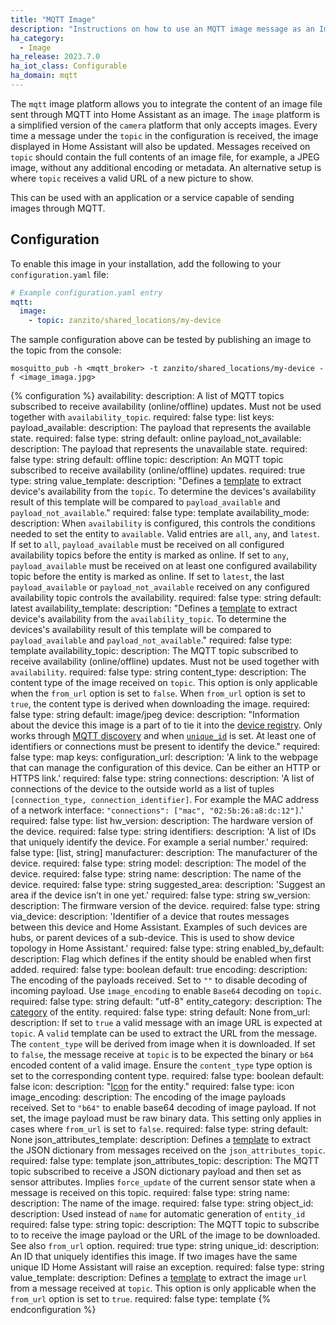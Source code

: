```yaml
---
title: "MQTT Image"
description: "Instructions on how to use an MQTT image message as an Image within Home Assistant."
ha_category:
  - Image
ha_release: 2023.7.0
ha_iot_class: Configurable
ha_domain: mqtt
---
```


The `mqtt` image platform allows you to integrate the content of an image file sent through MQTT into Home Assistant as an image.
The `image` platform is a simplified version of the `camera` platform that only accepts images.
Every time a message under the `topic` in the configuration is received, the image displayed in Home Assistant will also be updated. Messages received on `topic` should contain the full contents of an image file, for example, a JPEG image, without any additional encoding or metadata.
An alternative setup is where `topic` receives a valid URL of a new picture to show.

This can be used with an application or a service capable of sending images through MQTT.

## Configuration

<a id='new_format'></a>

To enable this image in your installation, add the following to your `configuration.yaml` file:

```yaml
# Example configuration.yaml entry
mqtt:
  image:
    - topic: zanzito/shared_locations/my-device
```

The sample configuration above can be tested by publishing an image to the topic from the console:

```shell
mosquitto_pub -h <mqtt_broker> -t zanzito/shared_locations/my-device -f <image_imaga.jpg>
```

{% configuration %}
availability:
  description: A list of MQTT topics subscribed to receive availability (online/offline) updates. Must not be used together with `availability_topic`.
  required: false
  type: list
  keys:
    payload_available:
      description: The payload that represents the available state.
      required: false
      type: string
      default: online
    payload_not_available:
      description: The payload that represents the unavailable state.
      required: false
      type: string
      default: offline
    topic:
      description: An MQTT topic subscribed to receive availability (online/offline) updates.
      required: true
      type: string
    value_template:
      description: "Defines a [template](/docs/configuration/templating/#using-templates-with-the-mqtt-integration) to extract device's availability from the `topic`. To determine the devices's availability result of this template will be compared to `payload_available` and `payload_not_available`."
      required: false
      type: template
availability_mode:
  description: When `availability` is configured, this controls the conditions needed to set the entity to `available`. Valid entries are `all`, `any`, and `latest`. If set to `all`, `payload_available` must be received on all configured availability topics before the entity is marked as online. If set to `any`, `payload_available` must be received on at least one configured availability topic before the entity is marked as online. If set to `latest`, the last `payload_available` or `payload_not_available` received on any configured availability topic controls the availability.
  required: false
  type: string
  default: latest
availability_template:
  description: "Defines a [template](/docs/configuration/templating/#using-templates-with-the-mqtt-integration) to extract device's availability from the `availability_topic`. To determine the devices's availability result of this template will be compared to `payload_available` and `payload_not_available`."
  required: false
  type: template
availability_topic:
  description: The MQTT topic subscribed to receive availability (online/offline) updates. Must not be used together with `availability`.
  required: false
  type: string
content_type:
  description: The content type of the image received on `topic`. This option is only applicable when the `from_url` option is set to `false`. When `from_url` option is set to `true`, the content type is derived when downloading the image.
  required: false
  type: string
  default: image/jpeg
device:
  description: "Information about the device this image is a part of to tie it into the [device registry](https://developers.home-assistant.io/docs/en/device_registry_index.html). Only works through [MQTT discovery](/integrations/mqtt/#mqtt-discovery) and when [`unique_id`](#unique_id) is set. At least one of identifiers or connections must be present to identify the device."
  required: false
  type: map
  keys:
    configuration_url:
      description: 'A link to the webpage that can manage the configuration of this device. Can be either an HTTP or HTTPS link.'
      required: false
      type: string
    connections:
      description: 'A list of connections of the device to the outside world as a list of tuples `[connection_type, connection_identifier]`. For example the MAC address of a network interface: `"connections": ["mac", "02:5b:26:a8:dc:12"]`.'
      required: false
      type: list
    hw_version:
      description: The hardware version of the device.
      required: false
      type: string
    identifiers:
      description: 'A list of IDs that uniquely identify the device. For example a serial number.'
      required: false
      type: [list, string]
    manufacturer:
      description: The manufacturer of the device.
      required: false
      type: string
    model:
      description: The model of the device.
      required: false
      type: string
    name:
      description: The name of the device.
      required: false
      type: string
    suggested_area:
      description: 'Suggest an area if the device isn’t in one yet.'
      required: false
      type: string
    sw_version:
      description: The firmware version of the device.
      required: false
      type: string
    via_device:
      description: 'Identifier of a device that routes messages between this device and Home Assistant. Examples of such devices are hubs, or parent devices of a sub-device. This is used to show device topology in Home Assistant.'
      required: false
      type: string
enabled_by_default:
  description: Flag which defines if the entity should be enabled when first added.
  required: false
  type: boolean
  default: true
encoding:
  description: The encoding of the payloads received. Set to `""` to disable decoding of incoming payload. Use `image_encoding` to enable `Base64` decoding on `topic`.
  required: false
  type: string
  default: "utf-8"
entity_category:
  description: The [category](https://developers.home-assistant.io/docs/core/entity#generic-properties) of the entity.
  required: false
  type: string
  default: None
from_url:
  description: If set to `true` a valid message with an image URL is expected at `topic`. A `valid` template can be used to extract the URL from the message. The `content_type` will be derived from image when it is downloaded. If set to `false`, the message receive at `topic` is to be expected the binary or `b64` encoded content of a valid image. Ensure the `content_type` type option is set to the corresponding content type.
  required: false
  type: boolean
  default: false
icon:
  description: "[Icon](/docs/configuration/customizing-devices/#icon) for the entity."
  required: false
  type: icon
image_encoding:
  description: The encoding of the image payloads received. Set to `"b64"` to enable base64 decoding of image payload. If not set, the image payload must be raw binary data. This setting only applies in cases where `from_url` is set to `false`.
  required: false
  type: string
  default: None
json_attributes_template:
  description: Defines a [template](/docs/configuration/templating/#using-templates-with-the-mqtt-integration) to extract the JSON dictionary from messages received on the `json_attributes_topic`.
  required: false
  type: template
json_attributes_topic:
  description: The MQTT topic subscribed to receive a JSON dictionary payload and then set as sensor attributes. Implies `force_update` of the current sensor state when a message is received on this topic.
  required: false
  type: string
name:
  description: The name of the image.
  required: false
  type: string
object_id:
  description: Used instead of `name` for automatic generation of `entity_id`
  required: false
  type: string
topic:
  description: The MQTT topic to subscribe to to receive the image payload or the URL of the image to be downloaded. See also `from_url` option.
  required: true
  type: string
unique_id:
  description: An ID that uniquely identifies this image. If two images have the same unique ID Home Assistant will raise an exception.
  required: false
  type: string
value_template:
  description: Defines a [template](/docs/configuration/templating/#using-templates-with-the-mqtt-integration) to extract the image `url` from a message received at `topic`. This option is only applicable when the `from_url` option is set to `true`.
  required: false
  type: template
{% endconfiguration %}
